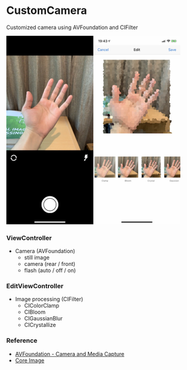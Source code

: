 # CustomCamera
Customized camera using AVFoundation and CIFilter

<img src="https://github.com/khhk10/CustomCamera/blob/master/images/CustomCamera_camera.jpg" width="230"><img src="https://github.com/khhk10/CustomCamera/blob/master/images/CustomCamera_edit.jpg" width="230">

### ViewController
- Camera (AVFoundation)
  - still image
  - camera (rear / front)
  - flash (auto / off / on)
  
### EditViewController
- Image processing (CIFilter)
  - CIColorClamp
  - CIBloom
  - CIGaussianBlur
  - CICrystallize

### Reference
- [AVFoundation - Camera and Media Capture](https://developer.apple.com/documentation/avfoundation/cameras_and_media_capture)
- [Core Image](https://developer.apple.com/documentation/coreimage)
